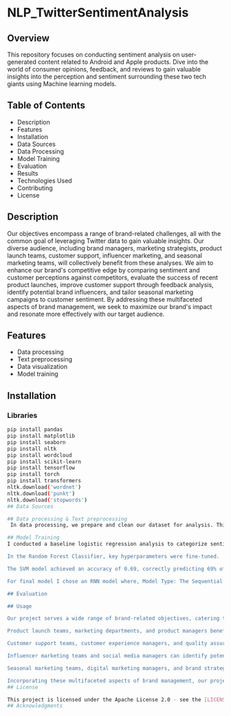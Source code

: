 # NLP_TwitterSentimentAnalysis

## Overview
This repository focuses on conducting sentiment analysis on user-generated content related to Android and Apple products. Dive into the world of consumer opinions, feedback, and reviews to gain valuable insights into the perception and sentiment surrounding these two tech giants using Machine learning models.

## Table of Contents
- Description
- Features
- Installation
- Data Sources
- Data Processing
- Model Training
- Evaluation
- Results
- Technologies Used
- Contributing
- License

## Description
Our objectives encompass a range of brand-related challenges, all with the common goal of leveraging Twitter data to gain valuable insights. Our diverse audience, including brand managers, marketing strategists, product launch teams, customer support, influencer marketing, and seasonal marketing teams, will collectively benefit from these analyses. We aim to enhance our brand's competitive edge by comparing sentiment and customer perceptions against competitors, evaluate the success of recent product launches, improve customer support through feedback analysis, identify potential brand influencers, and tailor seasonal marketing campaigns to customer sentiment. By addressing these multifaceted aspects of brand management, we seek to maximize our brand's impact and resonate more effectively with our target audience.

## Features
- Data processing
- Text preprocessing
- Data visualization
- Model training

## Installation
### Libraries
```bash
pip install pandas
pip install matplotlib
pip install seaborn
pip install nltk
pip install wordcloud
pip install scikit-learn
pip install tensorflow
pip install torch
pip install transformers
nltk.download('wordnet')
nltk.download('punkt')
nltk.download('stopwords')
## Data Sources

## Data processing & Text preprocessing
 In data processing, we prepare and clean our dataset for analysis. This involves tasks like handling missing data, removing duplicates, and transforming data into a usable format. It ensures that the data is accurate and ready for analysis. Text preprocessing is specifically applied to text data. It involved tasks like tokenization (breaking text into words or phrases), removing stopwords (common words like "the" or "and"), and stemming (reducing words to their root form).For my case I used Lemmmatization over stemming. Text preprocessing makes text data suitable for natural language processing (NLP) tasks like sentiment analysis or topic modeling.

## Model Training
I conducted a baseline logistic regression analysis to categorize sentiment in text into three classes (1.0, 2.0, and 3.0). The precision for class 1.0 is 62%, while classes 2.0 and 3.0 have lower precision. Class 3.0 exhibits the highest recall at 88%, whereas class 2.0 has a lower recall. The F1-scores reflect a balance between precision and recall, with class 3.0 achieving the highest score (78%). The model's overall accuracy in sentiment classification is 68%.

In the Random Forest Classifier, key hyperparameters were fine-tuned. 'C' (regularization parameter) was set to 1, signifying low regularization. The 'kernel' used was 'rbf' for capturing nonlinear data patterns.

The SVM model achieved an accuracy of 0.69, correctly predicting 69% of instances. Class 1 showed decent precision but lower recall, indicating challenges in identifying this class. Class 3 performed well with high precision and recall. However, Class 2 had lower performance overall. In summary, the model excels in predicting Class 3 but struggles with Class 2.

For final model I chose an RNN model where, Model Type: The Sequential Model employs three key layers: the Embedding Layer, which transforms words into 100-dimensional numerical vectors; the SimpleRNN Layer, which deciphers sequential data patterns into 128-dimensional representations; and the Dense Layer, facilitating decision-making among three categories.In summary, this Sequential Model interprets words, identifies text patterns, and classifies text into categories (e.g., positive, negative, or neutral sentiment) based on extensive training data.

## Evaluation

## Usage

Our project serves a wide range of brand-related objectives, catering to diverse audiences across the organization. Brand managers and marketing strategists can harness the power of our analysis to gain a competitive edge by comparing sentiments and customer perceptions against competitors, refining strategies, and uncovering strengths and weaknesses.

Product launch teams, marketing departments, and product managers benefit from our insights into customer sentiment during recent product launches, enabling them to gauge the effectiveness of strategies and identify areas for enhancement.

Customer support teams, customer experience managers, and quality assurance departments can analyze feedback from negative sentiments to enhance customer support services and address recurring pain points.

Influencer marketing teams and social media managers can identify potential brand influencers among those expressing strong positive sentiments, fostering brand advocacy.

Seasonal marketing teams, digital marketing managers, and brand strategists can utilize sentiment-based insights to tailor marketing campaigns for specific seasons and holidays, aligning with customer preferences.

Incorporating these multifaceted aspects of brand management, our project aims to empower teams across the organization to maximize our brand's impact and connect more effectively with our target audience.
## License

This project is licensed under the Apache License 2.0 - see the [LICENSE.md] file for details.
## Acknowledgments
